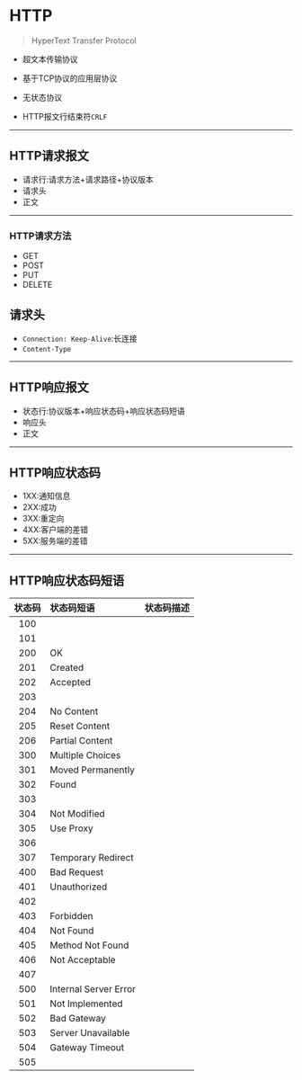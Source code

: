 # HTTP
>HyperText Transfer Protocol

- 超文本传输协议
- 基于TCP协议的应用层协议

- 无状态协议



- HTTP报文行结束符`CRLF`

---

## HTTP请求报文

- 请求行:请求方法+请求路径+协议版本
- 请求头
- 正文


---
### HTTP请求方法
- GET
- POST
- PUT
- DELETE

## 请求头
- `Connection: Keep-Alive`:长连接
- `Content-Type`

---
## HTTP响应报文

- 状态行:协议版本+响应状态码+响应状态码短语
- 响应头
- 正文

---
## HTTP响应状态码
- 1XX:通知信息
- 2XX:成功
- 3XX:重定向
- 4XX:客户端的差错
- 5XX:服务端的差错

---
## HTTP响应状态码短语
| 状态码 | 状态码短语 | 状态码描述 |
| :-: | :- | :- |
| 100 |  |  |
| 101 |  |  |
| 200 | OK |  |
| 201 | Created |  |
| 202 | Accepted |  |
| 203 |  |  |
| 204 | No Content |  |
| 205 | Reset Content |  |
| 206 | Partial Content |  |
| 300 | Multiple Choices |  |
| 301 | Moved Permanently |  |
| 302 | Found |  |
| 303 |  |  |
| 304 | Not Modified |  |
| 305 | Use Proxy |  |
| 306 |  |  |
| 307 | Temporary Redirect |  |
| 400 | Bad Request |  |
| 401 | Unauthorized |  |
| 402 |  |  |
| 403 | Forbidden |  |
| 404 | Not Found |  |
| 405 | Method Not Found |  |
| 406 | Not Acceptable |  |
| 407 |  |  |
| 500 | Internal Server Error |  |
| 501 | Not Implemented |  |
| 502 | Bad Gateway |  |
| 503 | Server Unavailable |  |
| 504 | Gateway Timeout |  |
| 505 |  |  |